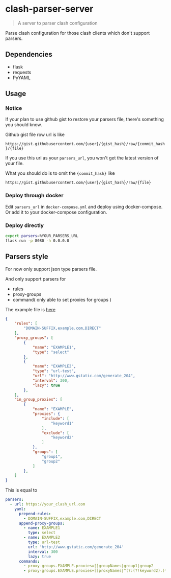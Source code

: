 # clash-parser-server
> A server to parser clash configuration

Parse clash configuration for those clash clients which don't support parsers.

## Dependencies
- flask
- requests
- PyYAML

## Usage

### Notice
If your plan to use github gist to restore your parsers file, there's something you should know.

Github gist file row url is like

`https://gist.githubusercontent.com/{user}/{gist_hash}/raw/{commit_hash}/{file}`

If you use this url as your `parsers_url`, you won't get the latest version of your file.

What you should do is to omit the `{commit_hash}` like

`https://gist.githubusercontent.com/{user}/{gist_hash}/raw/{file}`

### Deploy through docker
Edit `parsers_url` in `docker-compose.yml` and deploy using docker-compose.
Or add it to your docker-compose configuration.

### Deploy directly
```sh
export parsers=%YOUR_PARSERS_URL
flask run -p 8080 -h 0.0.0.0
```

## Parsers style
For now only support json type parsers file.

And only support parsers for
- rules
- proxy-groups
- command( only able to set proxies for groups )

The example file is [here](https://gist.github.com/hlf20010508/06b75d34b2366d14636e599814fe5002)

```json
{
    "rules": [
        "DOMAIN-SUFFIX,example.com,DIRECT"
    ],
    "proxy_groups": [
        {
            "name": "EXAMPLE1",
            "type": "select"
        },
        {
            "name": "EXAMPLE2",
            "type": "url-test",
            "url": "http://www.gstatic.com/generate_204",
            "interval": 300,
            "lazy": true
        },
    ],
    "in_group_proxies": [
        {
            "name": "EXAMPLE",
            "proxies": {
                "include": [
                    "keyword1"
                ],
                "exclude": [
                    "keyword2"
                ]
            },
            "groups": [
                "group1",
                "group2"
            ]
        },
    ]
}
```

This is equal to

```yaml
parsers:
  - url: https://your_clash_url.com
    yaml:
      prepend-rules:
        - DOMAIN-SUFFIX,example.com,DIRECT
      append-proxy-groups:
        - name: EXAMPLE1
          type: select
        - name: EXAMPLE2
          type: url-test
          url: 'http://www.gstatic.com/generate_204'
          interval: 300
          lazy: true
      commands:
        - proxy-groups.EXAMPLE.proxies=[]groupNames|group1|group2
        - proxy-groups.EXAMPLE.proxies+[]proxyNames|^(?:(?!keyword2).)*?keyword1.*$  # this means add proxies whose name have keyword1 but don't have keyword2
```